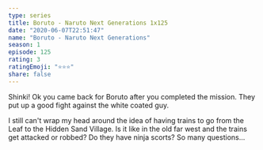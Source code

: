 ```yaml
---
type: series
title: Boruto - Naruto Next Generations 1x125
date: "2020-06-07T22:51:47"
name: "Boruto - Naruto Next Generations"
season: 1
episode: 125
rating: 3
ratingEmoji: "⭐️⭐️⭐️"
share: false
---
```


Shinki! Ok you came back for Boruto after you completed the mission. They put up a good fight against the white coated guy.

I still can't wrap my head around the idea of having trains to go from the Leaf to the Hidden Sand Village. Is it like in the old far west and the trains get attacked or robbed? Do they have ninja scorts? So many questions...

